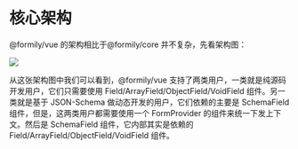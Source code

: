 # 核心架构

@formily/vue 的架构相比于@formily/core 并不复杂，先看架构图：

![](https://img.alicdn.com/imgextra/i1/O1CN013jbRfk1l5n6N7jYH8_!!6000000004768-55-tps-2200-1637.svg)

从这张架构图中我们可以看到，@formily/vue 支持了两类用户，一类就是纯源码开发用户，它们只需要使用 Field/ArrayField/ObjectField/VoidField 组件。另一类就是基于 JSON-Schema 做动态开发的用户，它们依赖的主要是 SchemaField 组件，但是，这两类用户都需要使用一个 FormProvider 的组件来统一下发上下文。然后是 SchemaField 组件，它内部其实是依赖的 Field/ArrayField/ObjectField/VoidField 组件。
